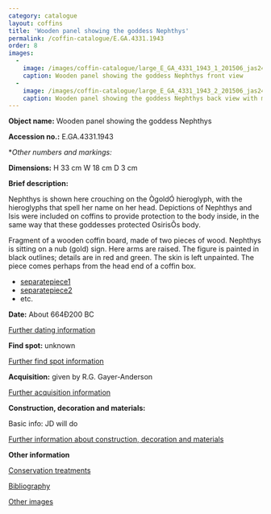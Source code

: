 ```yaml
---
category: catalogue
layout: coffins
title: 'Wooden panel showing the goddess Nephthys'
permalink: /coffin-catalogue/E.GA.4331.1943
order: 8
images: 
  -
    image: /images/coffin-catalogue/large_E_GA_4331_1943_1_201506_jas244_mas.jpg
    caption: Wooden panel showing the goddess Nephthys front view 
  -
    image: /images/coffin-catalogue/large_E_GA_4331_1943_2_201506_jas244_mas.jpg
    caption: Wooden panel showing the goddess Nephthys back view with markings 
---
```


**Object name:** 
Wooden panel showing the goddess Nephthys

**Accession no.:** 
E.GA.4331.1943

**Other numbers and markings:*
<other numbers etc.>

**Dimensions:** 
H 33 cm
W 18 cm
D 3 cm

**Brief description:** 

Nephthys is shown here crouching on the ÒgoldÓ hieroglyph, with the hieroglyphs that spell her name on her head. Depictions of Nephthys and Isis were included on coffins to provide protection to the body inside, in the same way that these goddesses protected OsirisÕs body. 

Fragment of a wooden coffin board, made of two pieces of wood. Nephthys is sitting on a nub (gold) sign.
Here arms are raised. The figure is painted in black outlines; details are in red and green. The skin
is left unpainted. The piece comes perhaps from the head end of a coffin box.



* [separatepiece1](filereference1)
* [separatepiece2](filereference2)
* etc.

**Date:**
About 664Ð200 BC

[Further dating information](/coffin-catalogue/E.GA.4331.1943_dating)

**Find spot:**
unknown

[Further find spot information](/coffin-catalogue/E.GA.4331.1943_findspot)

**Acquisition:**
given by R.G. Gayer-Anderson

[Further acquisition information](/coffin-catalogue/E.GA.4331.1943_acquisition)

**Construction, decoration and materials:**

Basic info: JD will do

[Further information about construction, decoration and materials](/coffin-catalogue/<linkname>_materials)


**Other information**

[Conservation treatments](/coffin-catalogue/<linkname>_conservation)

[Bibliography](/coffin-catalogue/<linkname>_bibliography)

[Other images](/coffin-catalogue/<linkname>_imagesheet)


